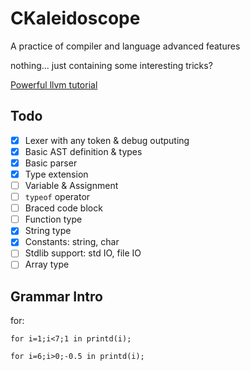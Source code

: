 # CKaleidoscope

A practice of compiler and language advanced features

nothing... just containing some interesting tricks?

[Powerful llvm tutorial](http://llvm.org/docs/tutorial/)


## Todo

- [x] Lexer with any token & debug outputing
- [x] Basic AST definition & types
- [x] Basic parser
- [x] Type extension
- [ ] Variable & Assignment
- [ ] `typeof` operator
- [ ] Braced code block
- [ ] Function type
- [x] String type
- [x] Constants: string, char
- [ ] Stdlib support: std IO, file IO
- [ ] Array type

## Grammar Intro

for:

```
for i=1;i<7;1 in printd(i);
```

```
for i=6;i>0;-0.5 in printd(i);
```
